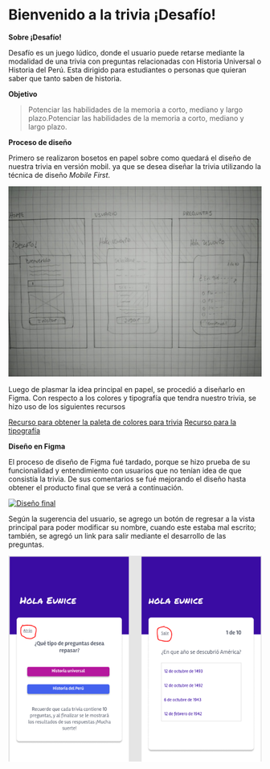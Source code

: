 # Bienvenido a la trivia ¡Desafío!

**Sobre ¡Desafío!**

Desafío es un juego lúdico, donde el usuario puede retarse mediante la modalidad de una trivia con preguntas relacionadas con Historia Universal o Historia del Perú. Esta dirigido para estudiantes o personas que quieran saber que tanto saben de historia.

**Objetivo**

> Potenciar las habilidades de la memoria a corto, mediano y largo plazo.Potenciar las habilidades de la memoria a corto, mediano y largo plazo.


**Proceso de diseño**

Primero se realizaron bosetos en papel sobre como quedará el diseño de nuestra trivia en
versión mobil. ya que se desea diseñar la trivia utilizando la técnica de diseño *Mobile First*.

[![Diseño final](https://github.com/Eunice17/trivia-Desaf-o/blob/master/img/boceto.jpg "Fio")](https://github.com/Eunice17/trivia-Desaf-o/blob/master/img/boceto.jpg "Diseño final")

Luego de plasmar la idea principal en papel, se procedió a diseñarlo en Figma. Con respecto a los colores y tipografía que tendra nuestro trivia, se hizo uso de los siguientes recursos

[Recurso para obtener la paleta de colores para trivia](https://coolors.co/palettes/trending "Recurso para obtener la paleta de colores para la trivia")
[Recurso para la tipografía](https://fonts.google.com/ "Recurso para la tipografía")

**Diseño en Figma**

El proceso de diseño de Figma fué tardado, porque se hizo prueba de su funcionalidad y entendimiento con usuarios que no tenían idea de que consistía la trivia. De sus comentarios se fué mejorando el diseño hasta obtener el producto final que se verá a continuación.

[![Diseño final](https://github.com/Eunice17/trivia-Desaf-o/blob/master/img/dise%C3%B1oFinal.PNG "Diseño final")](https://github.com/Eunice17/trivia-Desaf-o/blob/master/img/dise%C3%B1oFinal.PNG "Diseño final")

Según la sugerencia del usuario, se agrego un botón de regresar a la vista principal para poder modificar su nombre, cuando este estaba mal escrito; también, se agregó un link para salir mediante el desarrollo de las preguntas.

[![Botones agregados](https://github.com/Eunice17/trivia-Desaf-o/blob/master/img/addBoton.PNG "Botones agregados")](https://github.com/Eunice17/trivia-Desaf-o/blob/master/img/addBoton.PNG "Diseño final")

